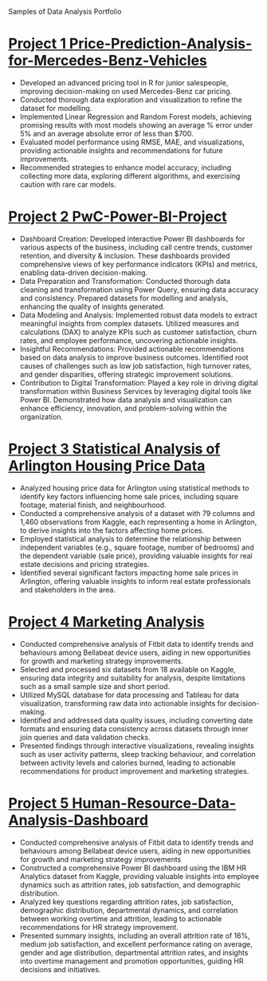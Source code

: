 Samples of Data Analysis Portfolio

# [Project 1  Price-Prediction-Analysis-for-Mercedes-Benz-Vehicles](https://github.com/zizou-io/Price-Prediction-Analysis-for-Mercedes-Benz-Vehicles)
- Developed an advanced pricing tool in R for junior salespeople, improving decision-making on used Mercedes-Benz car pricing.
- Conducted thorough data exploration and visualization to refine the dataset for modelling.
- Implemented Linear Regression and Random Forest models, achieving promising results with most models showing an average % error under 5% and an average absolute error of less than $700.
- Evaluated model performance using RMSE, MAE, and visualizations, providing actionable insights and recommendations for future improvements.
- Recommended strategies to enhance model accuracy, including collecting more data, exploring different algorithms, and exercising caution with rare car models.

 # [Project 2 PwC-Power-BI-Project](https://github.com/zizou-io/PwC-Power-BI-Project) 
 - Dashboard Creation: Developed interactive Power BI dashboards for various aspects of the business, including call centre trends, customer retention, and diversity & inclusion. These dashboards provided comprehensive views of key performance indicators (KPIs) and metrics, enabling data-driven decision-making.
 - Data Preparation and Transformation: Conducted thorough data cleaning and transformation using Power Query, ensuring data accuracy and consistency. Prepared datasets for modelling and analysis, enhancing the quality of insights generated.
 - Data Modeling and Analysis: Implemented robust data models to extract meaningful insights from complex datasets. Utilized measures and calculations (DAX) to analyze KPIs such as customer satisfaction, churn rates, and employee performance, uncovering actionable insights.
 - Insightful Recommendations: Provided actionable recommendations based on data analysis to improve business outcomes. Identified root causes of challenges such as low job satisfaction, high turnover rates, and gender disparities, offering strategic improvement solutions.
 - Contribution to Digital Transformation: Played a key role in driving digital transformation within Business Services by leveraging digital tools like Power BI. Demonstrated how data analysis and visualization can enhance efficiency, innovation, and problem-solving within the organization.


# [Project 3 Statistical Analysis of Arlington Housing Price Data](https://github.com/zizou-io/Statistical-Analysis)
- Analyzed housing price data for Arlington using statistical methods to identify key factors influencing home sale prices, including square footage, material finish, and neighbourhood.
- Conducted a comprehensive analysis of a dataset with 79 columns and 1,460 observations from Kaggle, each representing a home in Arlington, to derive insights into the factors affecting home prices.
- Employed statistical analysis to determine the relationship between independent variables (e.g., square footage, number of bedrooms) and the dependent variable (sale price), providing valuable insights for real estate decisions and pricing strategies.
- Identified several significant factors impacting home sale prices in Arlington, offering valuable insights to inform real estate professionals and stakeholders in the area.

# [Project 4 Marketing Analysis](https://github.com/zizou-io/Marketing-Analysis-Using-SQL-Tableau)
- Conducted comprehensive analysis of Fitbit data to identify trends and behaviours among Bellabeat device users, aiding in new opportunities for growth and marketing strategy improvements.
- Selected and processed six datasets from 18 available on Kaggle, ensuring data integrity and suitability for analysis, despite limitations such as a small sample size and short period.
- Utilized MySQL database for data processing and Tableau for data visualization, transforming raw data into actionable insights for decision-making.
- Identified and addressed data quality issues, including converting date formats and ensuring data consistency across datasets through inner join queries and data validation checks.
- Presented findings through interactive visualizations, revealing insights such as user activity patterns, sleep tracking behaviour, and correlation between activity levels and calories burned, leading to actionable recommendations for product improvement and marketing strategies.

 # [Project 5 Human-Resource-Data-Analysis-Dashboard](https://github.com/zizou-io/Human-Resource-Data-Analysis-Dashboard) 
 - Conducted comprehensive analysis of Fitbit data to identify trends and behaviours among Bellabeat device users, aiding in new opportunities for growth and marketing strategy improvements
 - Constructed a comprehensive Power BI dashboard using the IBM HR Analytics dataset from Kaggle, providing valuable insights into employee dynamics such as attrition rates, job satisfaction, and demographic distribution.
 - Analyzed key questions regarding attrition rates, job satisfaction, demographic distribution, departmental dynamics, and correlation between working overtime and attrition, leading to actionable recommendations for HR strategy improvement.
 - Presented summary insights, including an overall attrition rate of 16%, medium job satisfaction, and excellent performance rating on average, gender and age distribution, departmental attrition rates, and insights into overtime management and promotion opportunities, guiding HR decisions and initiatives.
